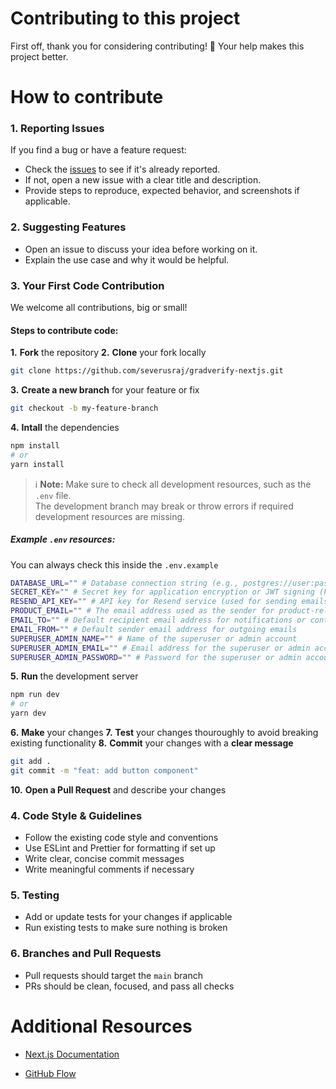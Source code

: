 # Contributing to this project

First off, thank you for considering contributing! 🙌 Your help makes this project better.

# How to contribute

### 1. Reporting Issues

If you find a bug or have a feature request:

- Check the [issues](https://github.com/severusraj/gradverify-nextjs.git/issues) to see if it's already reported.
- If not, open a new issue with a clear title and description.
- Provide steps to reproduce, expected behavior, and screenshots if applicable.

### 2. Suggesting Features

- Open an issue to discuss your idea before working on it.
- Explain the use case and why it would be helpful.

### 3. Your First Code Contribution

We welcome all contributions, big or small!

#### Steps to contribute code:

**1.** **Fork** the repository
**2.** **Clone** your fork locally

```bash
git clone https://github.com/severusraj/gradverify-nextjs.git
```

**3.** **Create a new branch** for your feature or fix

```bash
git checkout -b my-feature-branch
```

**4.** **Intall** the dependencies

```bash
npm install
# or
yarn install
```

> ℹ️ **Note:**
> Make sure to check all development resources, such as the `.env` file.  
> The development branch may break or throw errors if required development resources are missing.

##### Example `.env` resources:

You can always check this inside the `.env.example`

```bash
DATABASE_URL="" # Database connection string (e.g., postgres://user:password@host:port/dbname)
SECRET_KEY="" # Secret key for application encryption or JWT signing (keep this secure)
RESEND_API_KEY="" # API key for Resend service (used for sending emails)
PRODUCT_EMAIL="" # The email address used as the sender for product-related emails
EMAIL_TO="" # Default recipient email address for notifications or contact forms
EMAIL_FROM="" # Default sender email address for outgoing emails
SUPERUSER_ADMIN_NAME="" # Name of the superuser or admin account
SUPERUSER_ADMIN_EMAIL="" # Email address for the superuser or admin account
SUPERUSER_ADMIN_PASSWORD="" # Password for the superuser or admin account (ensure strong and secure)
```

**5.** **Run** the development server

```bash
npm run dev
# or
yarn dev
```

**6.** **Make** your changes
**7.** **Test** your changes thouroughly to avoid breaking existing functionality
**8.** **Commit** your changes with a **clear message**

```bash
git add .
git commit -m "feat: add button component"
```

**10.** **Open a Pull Request** and describe your changes

### 4. Code Style & Guidelines

- Follow the existing code style and conventions
- Use ESLint and Prettier for formatting if set up
- Write clear, concise commit messages
- Write meaningful comments if necessary

### 5. Testing

- Add or update tests for your changes if applicable
- Run existing tests to make sure nothing is broken

### 6. Branches and Pull Requests

- Pull requests should target the `main` branch
- PRs should be clean, focused, and pass all checks

# Additional Resources

- [Next.js Documentation](https://nextjs.org/docs)

- [GitHub Flow](https://guides.github.com/introduction/flow/)
